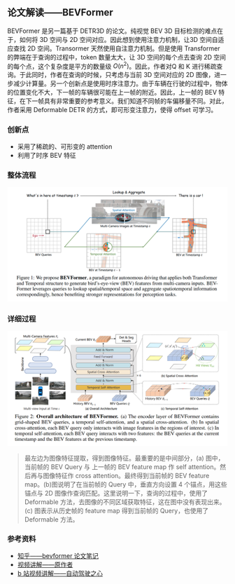 ## 论文解读——BEVFormer

BEVFormer 是另一篇基于 DETR3D 的论文。纯视觉 BEV 3D 目标检测的难点在于，如何将 3D 空间与 2D 空间对应。因此想到使用注意力机制，让3D 空间自适应查找 2D 空间。Transormer 天然使用自注意力机制。但是使用 Transformer 的弊端在于查询的过程中，token 数量太大，让 3D 空间的每个点去查询 2D 空间的每个点，这个复杂度是平方的数量级 $O(n^2)$。因此，作者对Q 和 K 进行稀疏查询。于此同时，作者在查询的时候，只考虑与当前 3D 空间对应的 2D 图像，进一步减少计算量。另一个创新点是使用时序注意力。由于车辆在行驶的过程中，物体的位置变化不大，下一帧的车辆很可能在上一帧的附近。因此，上一帧的 BEV 特征，在下一帧具有非常重要的参考意义。我们知道不同帧的车偏移量不同。对此，作者采用 Deformable DETR 的方式，即可形变注意力，使得 offset 可学习。

### 创新点

* 采用了稀疏的、可形变的 attention
* 利用了时序 BEV 特征

### 整体流程

![1694509988705](image/BEVFormer_paper/bevformer_1.png)

### 详细过程

![1694509907573](image/BEVFormer_paper/bevformer_2.png)

> 最左边为图像特征提取，得到图像特征。最重要的是中间部分，(a) 图中，当前帧的 BEV Query 与 上一帧的 BEV feature map 作 self attention。然后再与图像特征作 cross attention。最终得到当前帧的 BEV feature map。(b)图说明了在当前帧的 Query 中，垂直方向设置 4 个锚点，用这些锚点与 2D 图像作查询匹配。这里说明一下，查询的过程中，使用了 Deformable 方法，去图像的不同区域获取特征，这在图中没有表现出来。(c) 图表示从历史帧的 feature map 得到当前帧的 Query，也使用了 Deformable 方法。

### 参考资料

* [知乎——bevformer 论文笔记](https://zhuanlan.zhihu.com/p/532490271)
* [视频讲解——原作者](https://apposcmf8kb5033.pc.xiaoe-tech.com/live_pc/l_62a2b971e4b01c509abc27f2)
* [b 站视频讲解——自动驾驶之心](https://www.bilibili.com/video/BV1Mm4y1H7Hg/?spm_id_from=333.337.search-card.all.click&vd_source=da7944bcc998e29818ec76ea9c6f1f47)
